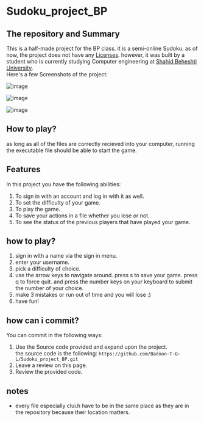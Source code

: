# Sudoku_project_BP



## The repository and Summary
This is a half-made project for the BP class. it is a semi-online Sudoku.
as of now, the project does not have any [Licenses](https://medium.com/@avinashvagh/github-licenses-explained-a-quick-guide-46d98ef4ca81).
however, it was built by a student who is currently studying Computer engineering at [Shahid Beheshti University](https://www.sbu.ac.ir/). </br>
Here's a few Screenshots of the project:

![image](https://github.com/user-attachments/assets/032d41d9-f2d2-4b36-be26-d9054ca356ec)
 </br>


![image](https://github.com/user-attachments/assets/dc85b017-aa84-4477-97ed-5c9c211b0044)
 </br>

![image](https://github.com/user-attachments/assets/f6970732-bcf5-48ce-84ac-3e6ef497ba68)
 </br>



## How to play?
as long as all of the files are correctly recieved into your computer, running the executable file should be able to start the game.


## Features
In this project you have the following abilities:
1. To sign in with an account and log in with it as well.
2. To set the difficulty of your game.
3. To play the game.
4. To save your actions in a file whether you lose or not.
5. To see the status of the previous players that have played your game.

## how to play?
1. sign in with a name via the sign in menu.
2. enter your username.
3. pick a difficulty of choice.
5. use the arrow keys to navigate around. press s to save your game. press q to force quit. and press the number keys on your keyboard to submit the number of your choice.
6. make 3 mistakes or run out of time and you will lose :)
7. have fun!

## how can i commit?
You can commit in the following ways:
1. Use the Source code provided and expand upon the project. </br>
the source code is the following: `https://github.com/Badoon-T-G-L/Sudoku_project_BP.git`
2. Leave a review on this page. </br>
3. Review the provided code.</br>


## notes
- every file especially clui.h have to be in the same place as they are in the repository because their location matters.

